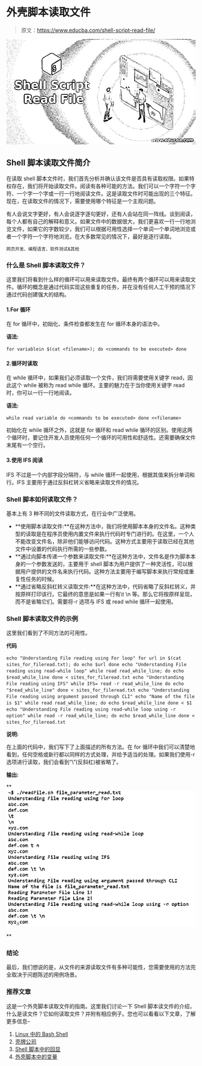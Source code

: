 # 外壳脚本读取文件

> 原文：<https://www.educba.com/shell-script-read-file/>

![Shell Script Read File](img/de0f312453ad4df63dccf1b1edf070ea.png)



## Shell 脚本读取文件简介

在读取 shell 脚本文件时，我们首先分析并确认该文件是否具有读取权限。如果特权存在，我们将开始读取文件。阅读有各种可能的方法。我们可以一个字符一个字符、一个字一个字或一行一行地阅读文件。这是读取文件时可能出现的三个特征。现在，在读取文件的情况下，需要使用哪个特征是一个主观问题。

有人会说文字更好，有人会说逐字逐句更好，还有人会站在同一阵线。谈到阅读，每个人都有自己的解释和意义。如果文件中的数据很大，我们更喜欢一行一行地浏览文件，如果它的字数较少，我们可以根据可用性选择一个单词一个单词地浏览或者一个字符一个字符地浏览。在大多数常见的情况下，最好是逐行读取。

<small>网页开发、编程语言、软件测试&其他</small>

### 什么是 Shell 脚本读取文件？

这里我们将看到什么样的循环可以用来读取文件。最终有两个循环可以用来读取文件。循环的概念是通过代码实现这些重复的任务，并在没有任何人工干预的情况下通过代码创建强大的结构。

#### 1.For 循环

在 for 循环中，初始化、条件检查都发生在 for 循环本身的语法中。

**语法:**

`for variablein $(cat <filename>); do
<commands to be executed>
done`

#### 2.循环时读取

在 while 循环中，如果我们必须读取一个文件，我们将需要使用关键字 read，因此这个 while 被称为 read while 循环。主要的魅力在于当你使用关键字 read 时，你可以一行一行地阅读。

**语法:**

`while read variable
do
<commands to be executed>
done <<filename>`

初始化在 while 循环之外，这就是 for 循环和 read while 循环的区别。使用这两个循环时，要记住开发人员使用任何一个循环的可用性和舒适性。还需要确保文件末尾有一个空行。

#### 3.使用 IFS 阅读

IFS 不过是一个内部字段分隔符，与 while 循环一起使用，根据其值来拆分单词和行。IFS 主要用于通过反斜杠转义省略来读取文件的情况。

### Shell 脚本如何读取文件？

基本上有 3 种不同的文件读取方式，在行业中广泛使用。

*   **使用脚本读取文件:**在这种方法中，我们将使用脚本本身的文件名。这种类型的读取是在程序员使用内置文件来执行代码时专门进行的。在这里，一个人不能改变文件名，除非他们能够访问代码。这种方式主要用于读取已经在其他文件中设置的代码执行所需的一些参数。
*   **通过向脚本传递一个参数来读取文件:**在这种方法中，文件名是作为脚本本身的一个参数发送的，主要用于 shell 脚本为用户提供了一种灵活性，可以根据用户提供的文件名来执行代码。这种方法主要用于编写脚本来执行常规或重复性任务的时候。
*   **通过省略反斜杠转义读取文件:**在这种方法中，代码省略了反斜杠转义，并按原样打印该行。它最终的意思是如果一行有\t \n 等。那么它将按原样呈现，而不是省略它们。需要将-r 选项与 IFS 或 read while 循环一起使用。

### Shell 脚本读取文件的示例

这里我们看到了不同方法的可用性。

**代码**

`echo "Understanding File reading using For loop"
for url in $(cat sites_for_fileread.txt); do
echo $url
done
echo "Understanding File reading using read-while loop"
while read read_while_line; do
echo $read_while_line
done < sites_for_fileread.txt
echo "Understanding File reading using IFS"
while IFS= read -r read_while_line
do
echo "$read_while_line"
done < sites_for_fileread.txt
echo "Understanding File reading using argument passed through CLI"
echo "Name of the file is $1"
while read read_while_line; do
echo $read_while_line
done < $1
echo "Understanding File reading using read-while loop using -r option"
while read -r read_while_line; do
echo $read_while_line
done < sites_for_fileread.txt`

**说明:**

在上面的代码中，我们写下了上面描述的所有方法。在 for 循环中我们可以清楚地看到，任何空格或新行都以同样的方式处理，并给予适当的处理。如果我们使用-r 选项进行读取，我们会看到“\”(反斜杠)被省略了。

**输出:**

**<u>![shell script read file](img/39ebcfda6e935fcfb7c7e13ed21d21fc.png)

</u>** 

### 结论

最后，我们想说的是，从文件的来源读取文件有多种可能性，您需要使用的方法完全取决于问题陈述的用例场景。

### 推荐文章

这是一个外壳脚本读取文件的指南。这里我们讨论一下 Shell 脚本读文件的介绍，什么是读文件？它如何读取文件？并附有相应例子。您也可以看看以下文章，了解更多信息–

1.  [Linux 中的 Bash Shell](https://www.educba.com/bash-shell-in-linux/)
2.  [壳牌公司](https://www.educba.com/shell-corporation/)
3.  [Shell 脚本中的回显](https://www.educba.com/echo-in-shell-scripting/)
4.  [外壳脚本中的变量](https://www.educba.com/variables-in-shell-scripting/)





